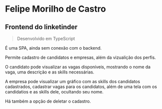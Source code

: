 # Felipe Morilho de Castro

## Frontend do linketinder

> Desenvolvido em TypeScript

É uma SPA, ainda sem conexão com o backend.

Permite cadastro de candidatos e empresas, além da vizualição dos perfis.

O candidato pode visualizar as vagas disponíveis, mostrando o nome da vaga, uma descrição e as skills necessárias.

A empresa pode visualizar um gráfico com as skills dos candidatos cadastrados, cadastrar vagas para os candidatos, além de uma tela com os candidatios e as skills dele, ocultando seu nome.


Há também a opção de deletar o cadastro. 